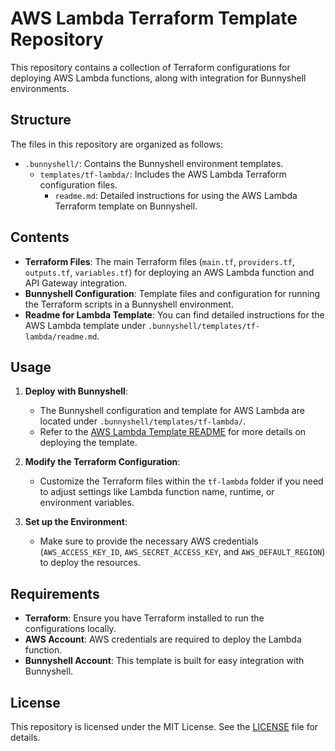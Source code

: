 # AWS Lambda Terraform Template Repository

This repository contains a collection of Terraform configurations for deploying AWS Lambda functions, along with integration for Bunnyshell environments.

## Structure

The files in this repository are organized as follows:

- `.bunnyshell/`: Contains the Bunnyshell environment templates.
  - `templates/tf-lambda/`: Includes the AWS Lambda Terraform configuration files.
    - `readme.md`: Detailed instructions for using the AWS Lambda Terraform template on Bunnyshell.

## Contents

- **Terraform Files**: The main Terraform files (`main.tf`, `providers.tf`, `outputs.tf`, `variables.tf`) for deploying an AWS Lambda function and API Gateway integration.
- **Bunnyshell Configuration**: Template files and configuration for running the Terraform scripts in a Bunnyshell environment.
- **Readme for Lambda Template**: You can find detailed instructions for the AWS Lambda template under `.bunnyshell/templates/tf-lambda/readme.md`.

## Usage

1. **Deploy with Bunnyshell**:
   - The Bunnyshell configuration and template for AWS Lambda are located under `.bunnyshell/templates/tf-lambda/`.
   - Refer to the [AWS Lambda Template README](.bunnyshell/templates/tf-lambda/readme.md) for more details on deploying the template.

2. **Modify the Terraform Configuration**:
   - Customize the Terraform files within the `tf-lambda` folder if you need to adjust settings like Lambda function name, runtime, or environment variables.

3. **Set up the Environment**:
   - Make sure to provide the necessary AWS credentials (`AWS_ACCESS_KEY_ID`, `AWS_SECRET_ACCESS_KEY`, and `AWS_DEFAULT_REGION`) to deploy the resources.

## Requirements

- **Terraform**: Ensure you have Terraform installed to run the configurations locally.
- **AWS Account**: AWS credentials are required to deploy the Lambda function.
- **Bunnyshell Account**: This template is built for easy integration with Bunnyshell.

## License

This repository is licensed under the MIT License. See the [LICENSE](LICENSE) file for details.
